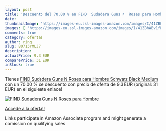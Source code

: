 ```yaml
---
layout: post
title: 'Descuento del 70.00 % en FIND  Sudadera Guns N  Roses para Hombre'
date: 
thumbnailImage: 'https://images-eu.ssl-images-amazon.com/images/I/41ZBhWBv1fL._SL200_.jpg'
images: [ 'https://images-eu.ssl-images-amazon.com/images/I/41ZBhWBv1fL._SL200_.jpg' ]
comments: true
category: ofertas
author: ring
slug: B0713YMLJ7
description:
actualPrice: 9.3 EUR
comparePrice: 31 EUR
inStock: true
---
```


Tienes [FIND  Sudadera Guns N  Roses para Hombre  Schwarz  Black   Medium](https://www.amazon.es/dp/B0713YMLJ7/?tag=tolees-21) con un 70.00 % de descuento con precio de oferta de 9.3 EUR (original: 31 EUR) en el siguiente enlace!

[![FIND  Sudadera Guns N  Roses para Hombre](https://images-eu.ssl-images-amazon.com/images/I/41ZBhWBv1fL._SL200_.jpg)](https://www.amazon.es/dp/B0713YMLJ7/?tag=tolees-21)

[Accede a la oferta!!](https://www.amazon.es/dp/B0713YMLJ7/?tag=tolees-21)

Links participate in Amazon Associate program and might generate a comission on qualifying sales


